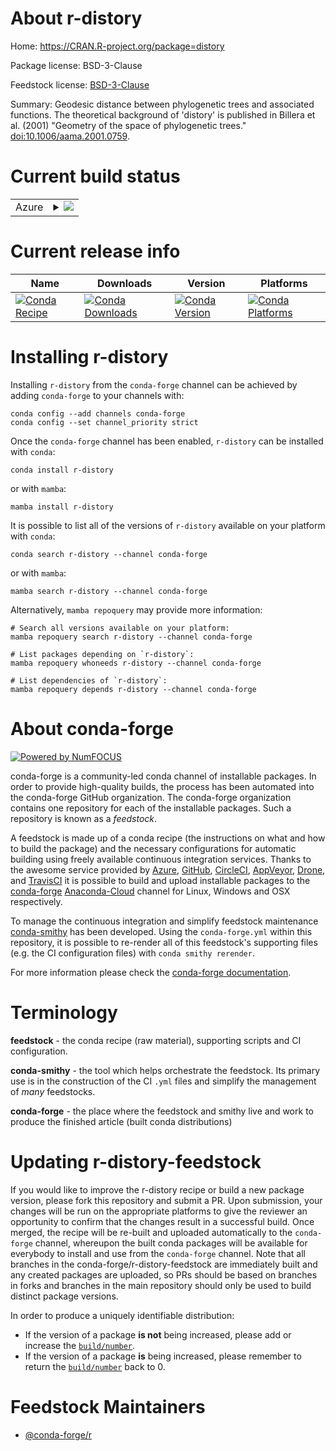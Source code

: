 About r-distory
===============

Home: https://CRAN.R-project.org/package=distory

Package license: BSD-3-Clause

Feedstock license: [BSD-3-Clause](https://github.com/conda-forge/r-distory-feedstock/blob/main/LICENSE.txt)

Summary: Geodesic distance between phylogenetic trees and associated functions. The theoretical background of 'distory' is published in Billera et al. (2001) "Geometry of the space of phylogenetic trees." <doi:10.1006/aama.2001.0759>.

Current build status
====================


<table>
    
  <tr>
    <td>Azure</td>
    <td>
      <details>
        <summary>
          <a href="https://dev.azure.com/conda-forge/feedstock-builds/_build/latest?definitionId=10679&branchName=main">
            <img src="https://dev.azure.com/conda-forge/feedstock-builds/_apis/build/status/r-distory-feedstock?branchName=main">
          </a>
        </summary>
        <table>
          <thead><tr><th>Variant</th><th>Status</th></tr></thead>
          <tbody><tr>
              <td>linux_64_r_base4.1</td>
              <td>
                <a href="https://dev.azure.com/conda-forge/feedstock-builds/_build/latest?definitionId=10679&branchName=main">
                  <img src="https://dev.azure.com/conda-forge/feedstock-builds/_apis/build/status/r-distory-feedstock?branchName=main&jobName=linux&configuration=linux_64_r_base4.1" alt="variant">
                </a>
              </td>
            </tr><tr>
              <td>linux_64_r_base4.2</td>
              <td>
                <a href="https://dev.azure.com/conda-forge/feedstock-builds/_build/latest?definitionId=10679&branchName=main">
                  <img src="https://dev.azure.com/conda-forge/feedstock-builds/_apis/build/status/r-distory-feedstock?branchName=main&jobName=linux&configuration=linux_64_r_base4.2" alt="variant">
                </a>
              </td>
            </tr><tr>
              <td>osx_64_r_base4.1</td>
              <td>
                <a href="https://dev.azure.com/conda-forge/feedstock-builds/_build/latest?definitionId=10679&branchName=main">
                  <img src="https://dev.azure.com/conda-forge/feedstock-builds/_apis/build/status/r-distory-feedstock?branchName=main&jobName=osx&configuration=osx_64_r_base4.1" alt="variant">
                </a>
              </td>
            </tr><tr>
              <td>osx_64_r_base4.2</td>
              <td>
                <a href="https://dev.azure.com/conda-forge/feedstock-builds/_build/latest?definitionId=10679&branchName=main">
                  <img src="https://dev.azure.com/conda-forge/feedstock-builds/_apis/build/status/r-distory-feedstock?branchName=main&jobName=osx&configuration=osx_64_r_base4.2" alt="variant">
                </a>
              </td>
            </tr><tr>
              <td>win_64</td>
              <td>
                <a href="https://dev.azure.com/conda-forge/feedstock-builds/_build/latest?definitionId=10679&branchName=main">
                  <img src="https://dev.azure.com/conda-forge/feedstock-builds/_apis/build/status/r-distory-feedstock?branchName=main&jobName=win&configuration=win_64_" alt="variant">
                </a>
              </td>
            </tr>
          </tbody>
        </table>
      </details>
    </td>
  </tr>
</table>

Current release info
====================

| Name | Downloads | Version | Platforms |
| --- | --- | --- | --- |
| [![Conda Recipe](https://img.shields.io/badge/recipe-r--distory-green.svg)](https://anaconda.org/conda-forge/r-distory) | [![Conda Downloads](https://img.shields.io/conda/dn/conda-forge/r-distory.svg)](https://anaconda.org/conda-forge/r-distory) | [![Conda Version](https://img.shields.io/conda/vn/conda-forge/r-distory.svg)](https://anaconda.org/conda-forge/r-distory) | [![Conda Platforms](https://img.shields.io/conda/pn/conda-forge/r-distory.svg)](https://anaconda.org/conda-forge/r-distory) |

Installing r-distory
====================

Installing `r-distory` from the `conda-forge` channel can be achieved by adding `conda-forge` to your channels with:

```
conda config --add channels conda-forge
conda config --set channel_priority strict
```

Once the `conda-forge` channel has been enabled, `r-distory` can be installed with `conda`:

```
conda install r-distory
```

or with `mamba`:

```
mamba install r-distory
```

It is possible to list all of the versions of `r-distory` available on your platform with `conda`:

```
conda search r-distory --channel conda-forge
```

or with `mamba`:

```
mamba search r-distory --channel conda-forge
```

Alternatively, `mamba repoquery` may provide more information:

```
# Search all versions available on your platform:
mamba repoquery search r-distory --channel conda-forge

# List packages depending on `r-distory`:
mamba repoquery whoneeds r-distory --channel conda-forge

# List dependencies of `r-distory`:
mamba repoquery depends r-distory --channel conda-forge
```


About conda-forge
=================

[![Powered by
NumFOCUS](https://img.shields.io/badge/powered%20by-NumFOCUS-orange.svg?style=flat&colorA=E1523D&colorB=007D8A)](https://numfocus.org)

conda-forge is a community-led conda channel of installable packages.
In order to provide high-quality builds, the process has been automated into the
conda-forge GitHub organization. The conda-forge organization contains one repository
for each of the installable packages. Such a repository is known as a *feedstock*.

A feedstock is made up of a conda recipe (the instructions on what and how to build
the package) and the necessary configurations for automatic building using freely
available continuous integration services. Thanks to the awesome service provided by
[Azure](https://azure.microsoft.com/en-us/services/devops/), [GitHub](https://github.com/),
[CircleCI](https://circleci.com/), [AppVeyor](https://www.appveyor.com/),
[Drone](https://cloud.drone.io/welcome), and [TravisCI](https://travis-ci.com/)
it is possible to build and upload installable packages to the
[conda-forge](https://anaconda.org/conda-forge) [Anaconda-Cloud](https://anaconda.org/)
channel for Linux, Windows and OSX respectively.

To manage the continuous integration and simplify feedstock maintenance
[conda-smithy](https://github.com/conda-forge/conda-smithy) has been developed.
Using the ``conda-forge.yml`` within this repository, it is possible to re-render all of
this feedstock's supporting files (e.g. the CI configuration files) with ``conda smithy rerender``.

For more information please check the [conda-forge documentation](https://conda-forge.org/docs/).

Terminology
===========

**feedstock** - the conda recipe (raw material), supporting scripts and CI configuration.

**conda-smithy** - the tool which helps orchestrate the feedstock.
                   Its primary use is in the construction of the CI ``.yml`` files
                   and simplify the management of *many* feedstocks.

**conda-forge** - the place where the feedstock and smithy live and work to
                  produce the finished article (built conda distributions)


Updating r-distory-feedstock
============================

If you would like to improve the r-distory recipe or build a new
package version, please fork this repository and submit a PR. Upon submission,
your changes will be run on the appropriate platforms to give the reviewer an
opportunity to confirm that the changes result in a successful build. Once
merged, the recipe will be re-built and uploaded automatically to the
`conda-forge` channel, whereupon the built conda packages will be available for
everybody to install and use from the `conda-forge` channel.
Note that all branches in the conda-forge/r-distory-feedstock are
immediately built and any created packages are uploaded, so PRs should be based
on branches in forks and branches in the main repository should only be used to
build distinct package versions.

In order to produce a uniquely identifiable distribution:
 * If the version of a package **is not** being increased, please add or increase
   the [``build/number``](https://docs.conda.io/projects/conda-build/en/latest/resources/define-metadata.html#build-number-and-string).
 * If the version of a package **is** being increased, please remember to return
   the [``build/number``](https://docs.conda.io/projects/conda-build/en/latest/resources/define-metadata.html#build-number-and-string)
   back to 0.

Feedstock Maintainers
=====================

* [@conda-forge/r](https://github.com/conda-forge/r/)

